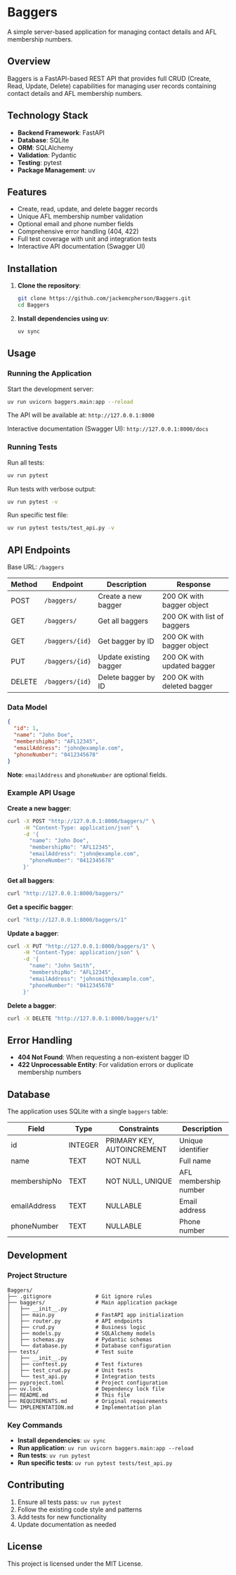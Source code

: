 # Baggers

A simple server-based application for managing contact details and AFL membership numbers.

## Overview

Baggers is a FastAPI-based REST API that provides full CRUD (Create, Read, Update, Delete) capabilities for managing user records containing contact details and AFL membership numbers.

## Technology Stack

- **Backend Framework**: FastAPI
- **Database**: SQLite
- **ORM**: SQLAlchemy
- **Validation**: Pydantic
- **Testing**: pytest
- **Package Management**: uv

## Features

- Create, read, update, and delete bagger records
- Unique AFL membership number validation
- Optional email and phone number fields
- Comprehensive error handling (404, 422)
- Full test coverage with unit and integration tests
- Interactive API documentation (Swagger UI)

## Installation

1. **Clone the repository**:
   ```bash
   git clone https://github.com/jackemcpherson/Baggers.git
   cd Baggers
   ```

2. **Install dependencies using uv**:
   ```bash
   uv sync
   ```

## Usage

### Running the Application

Start the development server:
```bash
uv run uvicorn baggers.main:app --reload
```

The API will be available at: `http://127.0.0.1:8000`

Interactive documentation (Swagger UI): `http://127.0.0.1:8000/docs`

### Running Tests

Run all tests:
```bash
uv run pytest
```

Run tests with verbose output:
```bash
uv run pytest -v
```

Run specific test file:
```bash
uv run pytest tests/test_api.py -v
```

## API Endpoints

Base URL: `/baggers`

| Method | Endpoint | Description | Response |
|--------|----------|-------------|----------|
| POST | `/baggers/` | Create a new bagger | 200 OK with bagger object |
| GET | `/baggers/` | Get all baggers | 200 OK with list of baggers |
| GET | `/baggers/{id}` | Get bagger by ID | 200 OK with bagger object |
| PUT | `/baggers/{id}` | Update existing bagger | 200 OK with updated bagger |
| DELETE | `/baggers/{id}` | Delete bagger by ID | 200 OK with deleted bagger |

### Data Model

```json
{
  "id": 1,
  "name": "John Doe",
  "membershipNo": "AFL12345",
  "emailAddress": "john@example.com",
  "phoneNumber": "0412345678"
}
```

**Note**: `emailAddress` and `phoneNumber` are optional fields.

### Example API Usage

**Create a new bagger**:
```bash
curl -X POST "http://127.0.0.1:8000/baggers/" \
     -H "Content-Type: application/json" \
     -d '{
       "name": "John Doe",
       "membershipNo": "AFL12345",
       "emailAddress": "john@example.com",
       "phoneNumber": "0412345678"
     }'
```

**Get all baggers**:
```bash
curl "http://127.0.0.1:8000/baggers/"
```

**Get a specific bagger**:
```bash
curl "http://127.0.0.1:8000/baggers/1"
```

**Update a bagger**:
```bash
curl -X PUT "http://127.0.0.1:8000/baggers/1" \
     -H "Content-Type: application/json" \
     -d '{
       "name": "John Smith",
       "membershipNo": "AFL12345",
       "emailAddress": "johnsmith@example.com",
       "phoneNumber": "0412345678"
     }'
```

**Delete a bagger**:
```bash
curl -X DELETE "http://127.0.0.1:8000/baggers/1"
```

## Error Handling

- **404 Not Found**: When requesting a non-existent bagger ID
- **422 Unprocessable Entity**: For validation errors or duplicate membership numbers

## Database

The application uses SQLite with a single `baggers` table:

| Field | Type | Constraints | Description |
|-------|------|-------------|-------------|
| id | INTEGER | PRIMARY KEY, AUTOINCREMENT | Unique identifier |
| name | TEXT | NOT NULL | Full name |
| membershipNo | TEXT | NOT NULL, UNIQUE | AFL membership number |
| emailAddress | TEXT | NULLABLE | Email address |
| phoneNumber | TEXT | NULLABLE | Phone number |

## Development

### Project Structure

```
Baggers/
├── .gitignore              # Git ignore rules
├── baggers/                # Main application package
│   ├── __init__.py
│   ├── main.py             # FastAPI app initialization
│   ├── router.py           # API endpoints
│   ├── crud.py             # Business logic
│   ├── models.py           # SQLAlchemy models
│   ├── schemas.py          # Pydantic schemas
│   └── database.py         # Database configuration
├── tests/                  # Test suite
│   ├── __init__.py
│   ├── conftest.py         # Test fixtures
│   ├── test_crud.py        # Unit tests
│   └── test_api.py         # Integration tests
├── pyproject.toml          # Project configuration
├── uv.lock                 # Dependency lock file
├── README.md               # This file
├── REQUIREMENTS.md         # Original requirements
└── IMPLEMENTATION.md       # Implementation plan
```

### Key Commands

- **Install dependencies**: `uv sync`
- **Run application**: `uv run uvicorn baggers.main:app --reload`
- **Run tests**: `uv run pytest`
- **Run specific tests**: `uv run pytest tests/test_api.py`

## Contributing

1. Ensure all tests pass: `uv run pytest`
2. Follow the existing code style and patterns
3. Add tests for new functionality
4. Update documentation as needed

## License

This project is licensed under the MIT License.